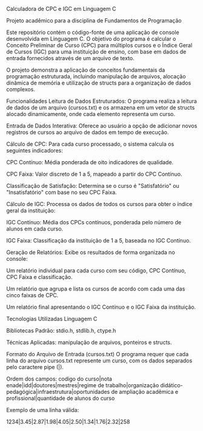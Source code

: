 Calculadora de CPC e IGC em Linguagem C

Projeto acadêmico para a disciplina de Fundamentos de Programação

Este repositório contém o código-fonte de uma aplicação de console desenvolvida em Linguagem C. O objetivo do programa é calcular o Conceito Preliminar de Curso (CPC) para múltiplos cursos e o Índice Geral de Cursos (IGC) para uma instituição de ensino, com base em dados de entrada fornecidos através de um arquivo de texto.

O projeto demonstra a aplicação de conceitos fundamentais da programação estruturada, incluindo manipulação de arquivos, alocação dinâmica de memória e utilização de structs para a organização de dados complexos.

Funcionalidades
Leitura de Dados Estruturados: O programa realiza a leitura de dados de um arquivo (cursos.txt) e os armazena em um vetor de structs alocado dinamicamente, onde cada elemento representa um curso.

Entrada de Dados Interativa: Oferece ao usuário a opção de adicionar novos registros de cursos ao arquivo de dados em tempo de execução.

Cálculo de CPC: Para cada curso processado, o sistema calcula os seguintes indicadores:

CPC Contínuo: Média ponderada de oito indicadores de qualidade.

CPC Faixa: Valor discreto de 1 a 5, mapeado a partir do CPC Contínuo.

Classificação de Satisfação: Determina se o curso é "Satisfatório" ou "Insatisfatório" com base no seu CPC Faixa.

Cálculo de IGC: Processa os dados de todos os cursos para obter o índice geral da instituição:

IGC Contínuo: Média dos CPCs contínuos, ponderada pelo número de alunos em cada curso.

IGC Faixa: Classificação da instituição de 1 a 5, baseada no IGC Contínuo.

Geração de Relatórios: Exibe os resultados de forma organizada no console:

Um relatório individual para cada curso com seu código, CPC Contínuo, CPC Faixa e classificação.

Um relatório que agrupa e lista os cursos de acordo com cada uma das cinco faixas de CPC.

Um relatório final apresentando o IGC Contínuo e o IGC Faixa da instituição.

Tecnologias Utilizadas
Linguagem C

Bibliotecas Padrão: stdio.h, stdlib.h, ctype.h

Técnicas Aplicadas: manipulação de arquivos, ponteiros e structs.

Formato do Arquivo de Entrada (cursos.txt)
O programa requer que cada linha do arquivo cursos.txt represente um curso, com os dados separados pelo caractere pipe (|).

Ordem dos campos:
codigo do curso|nota enade|idd|doutores|mestres|regime de trabalho|organização didático-pedagógica|infraestrutura|oportunidades de ampliação acadêmica e profissional|quantidade de alunos do curso

Exemplo de uma linha válida:

1234|3.45|2.87|1.98|4.05|2.50|1.34|1.76|2.32|258
